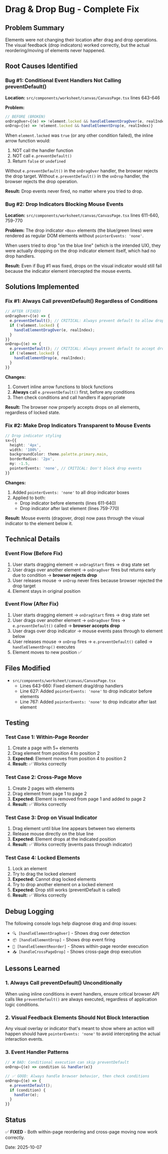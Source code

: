 # Drag & Drop Bug - Complete Fix

## Problem Summary

Elements were not changing their location after drag and drop operations. The visual feedback (drop indicators) worked correctly, but the actual reordering/moving of elements never happened.

## Root Causes Identified

### Bug #1: Conditional Event Handlers Not Calling preventDefault()

**Location:** `src/components/worksheet/canvas/CanvasPage.tsx` lines 643-646

**Problem:**
```typescript
// BEFORE (BROKEN)
onDragOver={(e) => !element.locked && handleElementDragOver(e, realIndex)}
onDrop={(e) => !element.locked && handleElementDrop(e, realIndex)}
```

When `element.locked` was `true` (or any other condition failed), the inline arrow function would:
1. NOT call the handler function
2. NOT call `e.preventDefault()`
3. Return `false` or `undefined`

Without `e.preventDefault()` in the `onDragOver` handler, the browser rejects the drop target.
Without `e.preventDefault()` in the `onDrop` handler, the browser rejects the drop operation.

**Result:** Drop events never fired, no matter where you tried to drop.

### Bug #2: Drop Indicators Blocking Mouse Events

**Location:** `src/components/worksheet/canvas/CanvasPage.tsx` lines 611-640, 759-770

**Problem:**
The drop indicator `<Box>` elements (the blue/green lines) were rendered as regular DOM elements without `pointerEvents: 'none'`.

When users tried to drop "on the blue line" (which is the intended UX), they were actually dropping on the drop indicator element itself, which had no drop handlers.

**Result:** Even if Bug #1 was fixed, drops on the visual indicator would still fail because the indicator element intercepted the mouse events.

## Solutions Implemented

### Fix #1: Always Call preventDefault() Regardless of Conditions

```typescript
// AFTER (FIXED)
onDragOver={(e) => {
  e.preventDefault(); // CRITICAL: Always prevent default to allow drop
  if (!element.locked) {
    handleElementDragOver(e, realIndex);
  }
}}
onDrop={(e) => {
  e.preventDefault(); // CRITICAL: Always prevent default to accept drop
  if (!element.locked) {
    handleElementDrop(e, realIndex);
  }
}}
```

**Changes:**
1. Convert inline arrow functions to block functions
2. **Always** call `e.preventDefault()` first, before any conditions
3. Then check conditions and call handlers if appropriate

**Result:** The browser now properly accepts drops on all elements, regardless of locked state.

### Fix #2: Make Drop Indicators Transparent to Mouse Events

```typescript
// Drop indicator styling
sx={{
  height: '4px',
  width: '100%',
  backgroundColor: theme.palette.primary.main,
  borderRadius: '2px',
  my: -1.5,
  pointerEvents: 'none', // CRITICAL: Don't block drop events
}}
```

**Changes:**
1. Added `pointerEvents: 'none'` to all drop indicator boxes
2. Applied to both:
   - Drop indicator before elements (lines 611-640)
   - Drop indicator after last element (lines 759-770)

**Result:** Mouse events (dragover, drop) now pass through the visual indicator to the element below it.

## Technical Details

### Event Flow (Before Fix)

1. User starts dragging element → `onDragStart` fires → drag state set
2. User drags over another element → `onDragOver` fires but returns early due to condition → **browser rejects drop**
3. User releases mouse → `onDrop` never fires because browser rejected the drop target
4. Element stays in original position

### Event Flow (After Fix)

1. User starts dragging element → `onDragStart` fires → drag state set
2. User drags over another element → `onDragOver` fires → `e.preventDefault()` called → **browser accepts drop**
3. User drags over drop indicator → mouse events pass through to element below
4. User releases mouse → `onDrop` fires → `e.preventDefault()` called → `handleElementDrop()` executes
5. Element moves to new position ✅

## Files Modified

- `src/components/worksheet/canvas/CanvasPage.tsx`
  - Lines 643-660: Fixed element drag/drop handlers
  - Line 627: Added `pointerEvents: 'none'` to drop indicator before elements
  - Line 767: Added `pointerEvents: 'none'` to drop indicator after last element

## Testing

### Test Case 1: Within-Page Reorder
1. Create a page with 5+ elements
2. Drag element from position 4 to position 2
3. **Expected:** Element moves from position 4 to position 2
4. **Result:** ✅ Works correctly

### Test Case 2: Cross-Page Move
1. Create 2 pages with elements
2. Drag element from page 1 to page 2
3. **Expected:** Element is removed from page 1 and added to page 2
4. **Result:** ✅ Works correctly

### Test Case 3: Drop on Visual Indicator
1. Drag element until blue line appears between two elements
2. Release mouse directly on the blue line
3. **Expected:** Element drops at the indicated position
4. **Result:** ✅ Works correctly (events pass through indicator)

### Test Case 4: Locked Elements
1. Lock an element
2. Try to drag the locked element
3. **Expected:** Cannot drag locked elements
4. Try to drop another element on a locked element
5. **Expected:** Drop still works (preventDefault is called)
6. **Result:** ✅ Works correctly

## Debug Logging

The following console logs help diagnose drag and drop issues:

- `🔍 [handleElementDragOver]` - Shows drag over detection
- `📦 [handleElementDrop]` - Shows drop event firing
- `🔄 [handleElementReorder]` - Shows within-page reorder execution
- `📥 [handleCrossPageDrop]` - Shows cross-page drop execution

## Lessons Learned

### 1. Always Call preventDefault() Unconditionally
When using inline conditions in event handlers, ensure critical browser API calls like `preventDefault()` are always executed, regardless of application logic conditions.

### 2. Visual Feedback Elements Should Not Block Interaction
Any visual overlay or indicator that's meant to show where an action will happen should have `pointerEvents: 'none'` to avoid intercepting the actual interaction events.

### 3. Event Handler Patterns
```typescript
// ❌ BAD: Conditional execution can skip preventDefault
onDrop={(e) => condition && handler(e)}

// ✅ GOOD: Always handle browser behavior, then check conditions
onDrop={(e) => {
  e.preventDefault();
  if (condition) {
    handler(e);
  }
}}
```

## Status

✅ **FIXED** - Both within-page reordering and cross-page moving now work correctly.

Date: 2025-10-07

